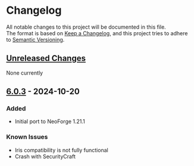 # Changelog

All notable changes to this project will be documented in this file.  
The format is based on [Keep a Changelog](https://keepachangelog.com/en/1.1.0/),
and this project tries to adhere to [Semantic Versioning](https://semver.org/spec/v2.0.0.html).

## [Unreleased Changes]
None currently

## [6.0.3](https://github.com/iPortalTeam/ImmersivePortalsModForNeo/tree/7c526fc7f1af2f339bf1611d9aa53db5f80ae91d) - 2024-10-20

### Added

- Initial port to NeoForge 1.21.1

### Known Issues

- Iris compatibility is not fully functional
- Crash with SecurityCraft

[Unreleased Changes]: https://github.com/iPortalTeam/ImmersivePortalsModForNeo/v6.0.3...HEAD
[6.0.3]: https://github.com/iPortalTeam/ImmersivePortalsModForNeo/releases/tag/v6.0.3

